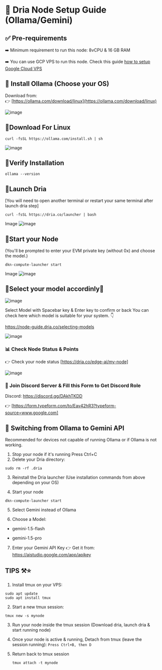  # 🧠 Dria Node Setup Guide (Ollama/Gemini)

## ✅ Pre-requirements

➡️ Minimum requirement to run this node:
8vCPU & 16 GB RAM

➡️ You can use GCP VPS to run this node.
Check this guide [how to setup Google Cloud VPS](https://github.com/rdkrr731/GCP-VPS-Setup.git)

## 🔹 Install Ollama (Choose your OS)

Download from:  
👉 [https://ollama.com/download/linux](https://ollama.com/download/linux)

![image](https://github.com/user-attachments/assets/5f53f1e0-b113-417b-b4a6-10cebbc6a6be)


## 🔹Download For Linux
```
curl -fsSL https://ollama.com/install.sh | sh
```

![image](https://github.com/user-attachments/assets/550ae3d3-c47a-4084-a3f5-fa30a61900ba)


## 🔹Verify Installation
```
ollama --version
```


## 🔹Launch Dria 
[You will need to open another terminal or restart your same terminal after launch dria step]
```
curl -fsSL https://dria.co/launcher | bash
```
Image
![image](https://github.com/user-attachments/assets/d3f6d489-4273-431d-a154-e8da6b0f204b)



## 🔹Start your Node
(You'll be prompted to enter your EVM private key (without 0x) and choose the model.)
```
dkn-compute-launcher start
```
Image
![image](https://github.com/user-attachments/assets/eb0b4786-6d87-4b7c-a41d-83eb344976d3)



## 🤖Select your model accordinly🤖

![image](https://github.com/user-attachments/assets/a8a6667e-816a-418e-9604-f69cf2dea30f)

Select Model with Spacebar key & Enter key to confirm or back
You can check here which model is suitable for your system. 👇

https://node-guide.dria.co/selecting-models

![image](https://github.com/user-attachments/assets/c5da7706-3b73-49d0-a099-235fff6a2f9b)


### 📊 Check Node Status & Points

👉 Check your node status [https://dria.co/edge-ai/my-node]

![image](https://github.com/user-attachments/assets/19d433c7-3001-4c36-9832-f069ba14aa00)

### 📝 Join Discord Server & Fill this Form to Get Discord Role

Discord: https://discord.gg/DAkhTKDD

👉 [https://form.typeform.com/to/Eav42hR3?typeform-source=www.google.com]


## 🔄 Switching from Ollama to Gemini API
Recommended for devices not capable of running Ollama or if Ollama is not working.

1. Stop your node if it's running
   Press Ctrl+C
3. Delete your Dria directory:
```
sudo rm -rf .dria
```
3. Reinstall the Dria launcher
(Use installation commands from above depending on your OS)

4. Start your node
```
dkn-compute-launcher start
```
5. Select Gemini instead of Ollama
   
6. Choose a Model:
  - gemini-1.5-flash

  - gemini-1.5-pro

7. Enter your Gemini API Key
👉 Get it from:
https://aistudio.google.com/app/apikey


## TIPS ⚒️⭐

1. Install tmux on your VPS:
```
sudo apt update
sudo apt install tmux
```
2. Start a new tmux session:
```
tmux new -s mynode
```
3. Run your node inside the tmux session
(Download dria, launch dria & start running node)

4. Once your node is active & running, Detach from tmux (leave the session running):
```Press Ctrl+B, then D```

5. Return back to tmux session
   ```
   tmux attach -t mynode
   ```
